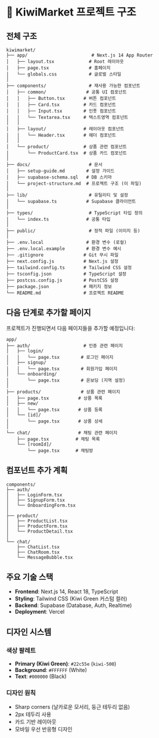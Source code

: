 # 📁 KiwiMarket 프로젝트 구조

## 전체 구조

```
kiwimarket/
├── app/                        # Next.js 14 App Router
│   ├── layout.tsx             # Root 레이아웃
│   ├── page.tsx               # 홈페이지
│   └── globals.css            # 글로벌 스타일
│
├── components/                # 재사용 가능한 컴포넌트
│   ├── common/               # 공통 UI 컴포넌트
│   │   ├── Button.tsx       # 버튼 컴포넌트
│   │   ├── Card.tsx         # 카드 컴포넌트
│   │   ├── Input.tsx        # 인풋 컴포넌트
│   │   └── Textarea.tsx     # 텍스트영역 컴포넌트
│   │
│   ├── layout/              # 레이아웃 컴포넌트
│   │   └── Header.tsx       # 헤더 컴포넌트
│   │
│   └── product/             # 상품 관련 컴포넌트
│       └── ProductCard.tsx  # 상품 카드 컴포넌트
│
├── docs/                      # 문서
│   ├── setup-guide.md        # 설정 가이드
│   ├── supabase-schema.sql   # DB 스키마
│   └── project-structure.md  # 프로젝트 구조 (이 파일)
│
├── lib/                       # 유틸리티 및 설정
│   └── supabase.ts           # Supabase 클라이언트
│
├── types/                     # TypeScript 타입 정의
│   └── index.ts              # 공통 타입
│
├── public/                    # 정적 파일 (이미지 등)
│
├── .env.local                # 환경 변수 (로컬)
├── .env.local.example        # 환경 변수 예시
├── .gitignore               # Git 무시 파일
├── next.config.js           # Next.js 설정
├── tailwind.config.ts       # Tailwind CSS 설정
├── tsconfig.json            # TypeScript 설정
├── postcss.config.js        # PostCSS 설정
├── package.json             # 패키지 정보
└── README.md                # 프로젝트 README

```

## 다음 단계로 추가할 페이지

프로젝트가 진행되면서 다음 페이지들을 추가할 예정입니다:

```
app/
├── auth/                    # 인증 관련 페이지
│   ├── login/
│   │   └── page.tsx        # 로그인 페이지
│   ├── signup/
│   │   └── page.tsx        # 회원가입 페이지
│   └── onboarding/
│       └── page.tsx        # 온보딩 (지역 설정)
│
├── products/               # 상품 관련 페이지
│   ├── page.tsx           # 상품 목록
│   ├── new/
│   │   └── page.tsx       # 상품 등록
│   └── [id]/
│       └── page.tsx       # 상품 상세
│
└── chat/                  # 채팅 관련 페이지
    ├── page.tsx          # 채팅 목록
    └── [roomId]/
        └── page.tsx      # 채팅방
```

## 컴포넌트 추가 계획

```
components/
├── auth/
│   ├── LoginForm.tsx
│   ├── SignupForm.tsx
│   └── OnboardingForm.tsx
│
├── product/
│   ├── ProductList.tsx
│   ├── ProductForm.tsx
│   └── ProductDetail.tsx
│
└── chat/
    ├── ChatList.tsx
    ├── ChatRoom.tsx
    └── MessageBubble.tsx
```

## 주요 기술 스택

- **Frontend**: Next.js 14, React 18, TypeScript
- **Styling**: Tailwind CSS (Kiwi Green 커스텀 컬러)
- **Backend**: Supabase (Database, Auth, Realtime)
- **Deployment**: Vercel

## 디자인 시스템

### 색상 팔레트
- **Primary (Kiwi Green)**: `#22c55e` (`kiwi-500`)
- **Background**: `#FFFFFF` (White)
- **Text**: `#000000` (Black)

### 디자인 원칙
- Sharp corners (날카로운 모서리, 둥근 테두리 없음)
- 2px 테두리 사용
- 카드 기반 레이아웃
- 모바일 우선 반응형 디자인

